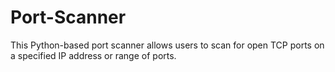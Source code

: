 # Port-Scanner
This Python-based port scanner allows users to scan for open TCP ports on a specified IP address or range of ports. 
